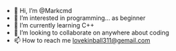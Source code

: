 - 👋 Hi, I’m @Markcmd
- 👀 I’m interested in programming... as beginner
- 🌱 I’m currently learning C++
- 💞️ I’m looking to collaborate on anywhere about coding
- 📫 How to reach me lovekinball311@gemail.com

<!---
Markcmd/Markcmd is a ✨ special ✨ repository because its `README.md` (this file) appears on your GitHub profile.
You can click the Preview link to take a look at your changes.
--->
